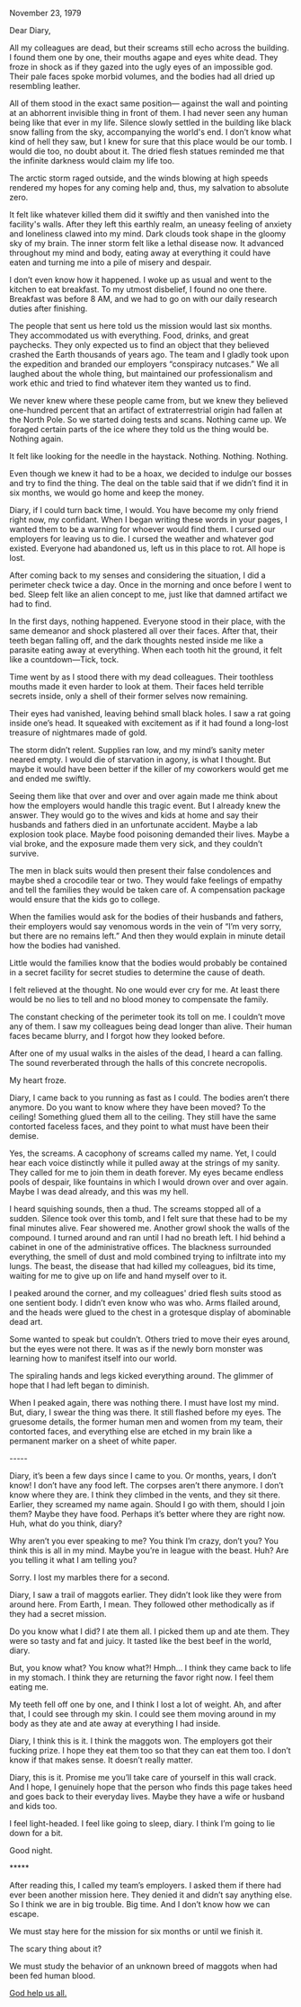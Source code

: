 November 23, 1979

Dear Diary,

All my colleagues are dead, but their screams still echo across the building. I found them one by one, their mouths agape and eyes white dead. They froze in shock as if they gazed into the ugly eyes of an impossible god. Their pale faces spoke morbid volumes, and the bodies had all dried up resembling leather.

All of them stood in the exact same position— against the wall and pointing at an abhorrent invisible thing in front of them. I had never seen any human being like that ever in my life. Silence slowly settled in the building like black snow falling from the sky, accompanying the world's end. I don’t know what kind of hell they saw, but I knew for sure that this place would be our tomb. I would die too, no doubt about it. The dried flesh statues reminded me that the infinite darkness would claim my life too.

The arctic storm raged outside, and the winds blowing at high speeds rendered my hopes for any coming help and, thus, my salvation to absolute zero.

It felt like whatever killed them did it swiftly and then vanished into the facility's walls. After they left this earthly realm, an uneasy feeling of anxiety and loneliness clawed into my mind. Dark clouds took shape in the gloomy sky of my brain. The inner storm felt like a lethal disease now. It advanced throughout my mind and body, eating away at everything it could have eaten and turning me into a pile of misery and despair.

I don’t even know how it happened. I woke up as usual and went to the kitchen to eat breakfast. To my utmost disbelief, I found no one there. Breakfast was before 8 AM, and we had to go on with our daily research duties after finishing.

The people that sent us here told us the mission would last six months. They accommodated us with everything. Food, drinks, and great paychecks. They only expected us to find an object that they believed crashed the Earth thousands of years ago. The team and I gladly took upon the expedition and branded our employers “conspiracy nutcases.” We all laughed about the whole thing, but maintained our professionalism and work ethic and tried to find whatever item they wanted us to find.

We never knew where these people came from, but we knew they believed one-hundred percent that an artifact of extraterrestrial origin had fallen at the North Pole. So we started doing tests and scans. Nothing came up. We foraged certain parts of the ice where they told us the thing would be. Nothing again.

It felt like looking for the needle in the haystack. Nothing. Nothing. Nothing.

Even though we knew it had to be a hoax, we decided to indulge our bosses and try to find the thing. The deal on the table said that if we didn’t find it in six months, we would go home and keep the money.

Diary, if I could turn back time, I would. You have become my only friend right now, my confidant. When I began writing these words in your pages, I wanted them to be a warning for whoever would find them. I cursed our employers for leaving us to die. I cursed the weather and whatever god existed. Everyone had abandoned us, left us in this place to rot. All hope is lost.

After coming back to my senses and considering the situation, I did a perimeter check twice a day. Once in the morning and once before I went to bed. Sleep felt like an alien concept to me, just like that damned artifact we had to find.

In the first days, nothing happened. Everyone stood in their place, with the same demeanor and shock plastered all over their faces. After that, their teeth began falling off, and the dark thoughts nested inside me like a parasite eating away at everything. When each tooth hit the ground, it felt like a countdown—Tick, tock.

Time went by as I stood there with my dead colleagues. Their toothless mouths made it even harder to look at them. Their faces held terrible secrets inside, only a shell of their former selves now remaining.

Their eyes had vanished, leaving behind small black holes. I saw a rat going inside one’s head. It squeaked with excitement as if it had found a long-lost treasure of nightmares made of gold.

The storm didn’t relent. Supplies ran low, and my mind’s sanity meter neared empty. I would die of starvation in agony, is what I thought. But maybe it would have been better if the killer of my coworkers would get me and ended me swiftly.

Seeing them like that over and over and over again made me think about how the employers would handle this tragic event. But I already knew the answer. They would go to the wives and kids at home and say their husbands and fathers died in an unfortunate accident. Maybe a lab explosion took place. Maybe food poisoning demanded their lives. Maybe a vial broke, and the exposure made them very sick, and they couldn’t survive.

The men in black suits would then present their false condolences and maybe shed a crocodile tear or two. They would fake feelings of empathy and tell the families they would be taken care of. A compensation package would ensure that the kids go to college.

When the families would ask for the bodies of their husbands and fathers, their employers would say venomous words in the vein of “I’m very sorry, but there are no remains left.” And then they would explain in minute detail how the bodies had vanished.

Little would the families know that the bodies would probably be contained in a secret facility for secret studies to determine the cause of death.

I felt relieved at the thought. No one would ever cry for me. At least there would be no lies to tell and no blood money to compensate the family.

The constant checking of the perimeter took its toll on me. I couldn’t move any of them. I saw my colleagues being dead longer than alive. Their human faces became blurry, and I forgot how they looked before.

After one of my usual walks in the aisles of the dead, I heard a can falling. The sound reverberated through the halls of this concrete necropolis.

My heart froze.

Diary, I came back to you running as fast as I could. The bodies aren’t there anymore. Do you want to know where they have been moved? To the ceiling! Something glued them all to the ceiling. They still have the same contorted faceless faces, and they point to what must have been their demise.

Yes, the screams. A cacophony of screams called my name. Yet, I could hear each voice distinctly while it pulled away at the strings of my sanity. They called for me to join them in death forever. My eyes became endless pools of despair, like fountains in which I would drown over and over again. Maybe I was dead already, and this was my hell.

I heard squishing sounds, then a thud. The screams stopped all of a sudden. Silence took over this tomb, and I felt sure that these had to be my final minutes alive. Fear showered me. Another growl shook the walls of the compound. I turned around and ran until I had no breath left. I hid behind a cabinet in one of the administrative offices. The blackness surrounded everything, the smell of dust and mold combined trying to infiltrate into my lungs. The beast, the disease that had killed my colleagues, bid its time, waiting for me to give up on life and hand myself over to it.

I peaked around the corner, and my colleagues' dried flesh suits stood as one sentient body. I didn’t even know who was who. Arms flailed around, and the heads were glued to the chest in a grotesque display of abominable dead art.

Some wanted to speak but couldn’t. Others tried to move their eyes around, but the eyes were not there. It was as if the newly born monster was learning how to manifest itself into our world.

The spiraling hands and legs kicked everything around. The glimmer of hope that I had left began to diminish.

When I peaked again, there was nothing there. I must have lost my mind. But, diary, I swear the thing was there. It still flashed before my eyes. The gruesome details, the former human men and women from my team, their contorted faces, and everything else are etched in my brain like a permanent marker on a sheet of white paper.

\-----

Diary, it’s been a few days since I came to you. Or months, years, I don’t know! I don’t have any food left. The corpses aren’t there anymore. I don’t know where they are. I think they climbed in the vents, and they sit there. Earlier, they screamed my name again. Should I go with them, should I join them? Maybe they have food. Perhaps it’s better where they are right now. Huh, what do you think, diary?

Why aren’t you ever speaking to me? You think I’m crazy, don’t you? You think this is all in my mind. Maybe you’re in league with the beast. Huh? Are you telling it what I am telling you?

Sorry. I lost my marbles there for a second.

Diary, I saw a trail of maggots earlier. They didn’t look like they were from around here. From Earth, I mean. They followed other methodically as if they had a secret mission.

Do you know what I did? I ate them all. I picked them up and ate them. They were so tasty and fat and juicy. It tasted like the best beef in the world, diary.

But, you know what? You know what?! Hmph… I think they came back to life in my stomach. I think they are returning the favor right now. I feel them eating me.

My teeth fell off one by one, and I think I lost a lot of weight. Ah, and after that, I could see through my skin. I could see them moving around in my body as they ate and ate away at everything I had inside.

Diary, I think this is it. I think the maggots won. The employers got their fucking prize. I hope they eat them too so that they can eat them too. I don’t know if that makes sense. It doesn’t really matter.

Diary, this is it. Promise me you’ll take care of yourself in this wall crack. And I hope, I genuinely hope that the person who finds this page takes heed and goes back to their everyday lives. Maybe they have a wife or husband and kids too.

I feel light-headed. I feel like going to sleep, diary. I think I’m going to lie down for a bit.

Good night.

\*\*\*\*\*

After reading this, I called my team’s employers. I asked them if there had ever been another mission here. They denied it and didn’t say anything else. So I think we are in big trouble. Big time. And I don’t know how we can escape.

We must stay here for the mission for six months or until we finish it.

The scary thing about it?

We must study the behavior of an unknown breed of maggots when had been fed human blood.

[God help us all.](https://www.reddit.com/r/PostMortem33/)